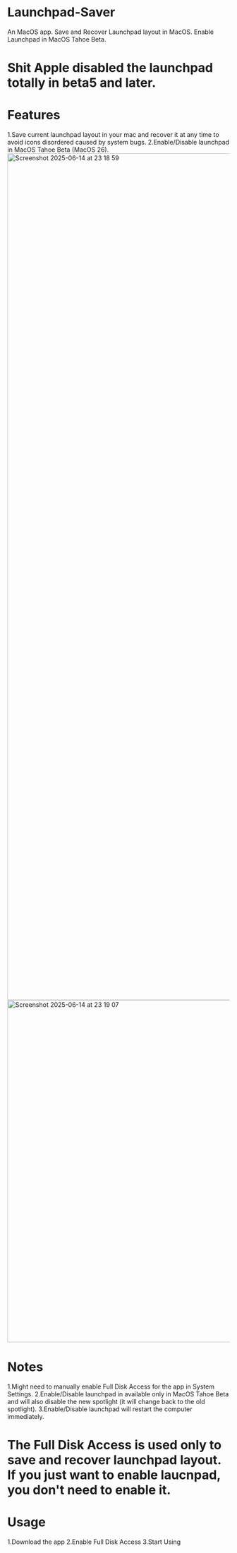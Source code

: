# Launchpad-Saver
An MacOS app. Save and Recover Launchpad layout in MacOS. Enable Launchpad in MacOS Tahoe Beta.

# Shit Apple disabled the launchpad totally in beta5 and later.

# Features
1.Save current launchpad layout in your mac and recover it at any time to avoid icons disordered caused by system bugs.
2.Enable/Disable launchpad in MacOS Tahoe Beta (MacOS 26).
<img width="1920" alt="Screenshot 2025-06-14 at 23 18 59" src="https://github.com/user-attachments/assets/f280abdf-34db-40a0-bf75-434fc6f7a2b8" />
<img width="776" alt="Screenshot 2025-06-14 at 23 19 07" src="https://github.com/user-attachments/assets/e47b0e0c-d02e-480a-b33a-716fc591b890" />

# Notes
1.Might need to manually enable Full Disk Access for the app in System Settings.
2.Enable/Disable launchpad in available only in MacOS Tahoe Beta and will also disable the new spotlight (it will change back to the old spotlight).
3.Enable/Disable launchpad will restart the computer immediately.

# The Full Disk Access is used only to save and recover launchpad layout. If you just want to enable laucnpad, you don't need to enable it.

# Usage
1.Download the app
2.Enable Full Disk Access
3.Start Using
